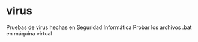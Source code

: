 # virus
Pruebas de virus hechas en Seguridad Informática
Probar los archivos .bat en máquina virtual
